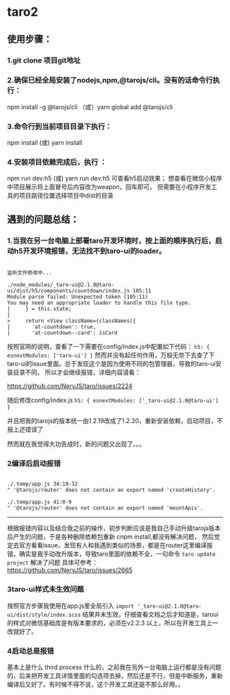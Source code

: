# taro2

## 使用步骤：
 ### 1.git clone 项目git地址
 ### 2.确保已经全局安装了nodejs,npm,@tarojs/cli。没有的话命令行执行：
  npm install -g @tarojs/cli （或）yarn global add @tarojs/cli
 ### 3.命令行到当前项目目录下执行：
  npm install (或) yarn install
 ### 4.安装项目依赖完成后，执行 ：
  npm run dev:h5 (或) yarn run dev:h5
  可查看h5启动效果；
  想查看在微信小程序中项目展示将上面冒号后内容改为weapon，回车即可，
  但需要在小程序开发工具的项目路径位置选择项目中dist的目录
  
## 遇到的问题总结：
  ### 1.当我在另一台电脑上部署taro开发环境时，按上面的顺序执行后，启动h5开发环境报错，无法找不到taro-ui的loader。
  ``` ℹ️  Listening at http://127.0.0.1:10086/

监听文件修改中...

./node_modules/_taro-ui@2.1.0@taro-ui/dist/h5/components/countdown/index.js 105:11
Module parse failed: Unexpected token (105:11)
You may need an appropriate loader to handle this file type.
|     } = this.state;
|
>     return <View className={classNames({
|       'at-countdown': true,
|       'at-countdown--card': isCard
```
  
  
  
  按照官网的说明，查看了一下需要在config/index.js中配置如下代码：
     `h5: {
      esnextModules: ['taro-ui']
    }`
然而并没有起任何作用，万般无奈下去查了下taro-ui的issue里面。总于发现这个是因为使用不同的包管理器，导致的taro-ui安装目录不同，
所以才会继续报错，详细内容请看：

https://github.com/NervJS/taro/issues/2224

随后修改config/index.js
`h5: {
      esnextModules: ['_taro-ui@2.1.0@taro-ui']
    }`

并且把我的tarojs的版本统一由1.2.19改成了1.2.20，重新安装依赖，启动项目，不报上述错误了

然而就在我觉得大功告成时，新的问题又出现了。。。

### 2编译后启动报错

```监听文件修改中...

./.temp/app.js 34:19-32
" '@tarojs/router' does not contain an export named 'createHistory'.

./.temp/app.js 41:0-9
" '@tarojs/router' does not contain an export named 'mountApis'.
```
***********
根据报错内容以及结合我之前的操作，初步判断应该是我自己手动升级tarojs版本后产生的问题，于是各种删除依赖包重新 cnpm install,都没有解决问题，
然后觉定去官方看看issue，发现有人和我遇到类似的场景，都是在router这里编译报错，确实是我手动改升版本，导致taro里面的依赖不全，一句命令
`taro update project` 解决了问题
具体可参考：https://github.com/NervJS/taro/issues/2665


### 3taro-ui样式未生效问题

 按照官方步骤我使用在app.js里全局引入 `import '_taro-ui@2.1.0@taro-ui/dist/style/index.scss`
 结果并未生效，仔细查看文档之后才知道是，taroui的样式对微信基础库是有版本要求的，必须在v2.2.3 以上，所以在开发工具上一改就好了。
 
### 4启动总是报错

基本上是什么 third process 什么的，之前我在另外一台电脑上运行都是没有问题的，后来把开发工具详情里面的勾选项去掉，然后还是不行，但是中断服务，重新编译后又好了。有时候不得不说，这个开发工具还是不那么好用。。
 


    
 
